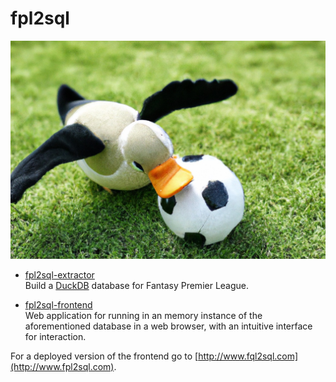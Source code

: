 # fpl2sql

![Duck](duck.jpg)

- [fpl2sql-extractor](fpl2sql-extractor/README.md)  
Build a [DuckDB](https://duckdb.org/) database for Fantasy Premier League.

- [fpl2sql-frontend](fpl2sql-frontend/README.md)  
Web application for running in an memory instance of the aforementioned database in a web browser, with an intuitive interface for interaction.


For a deployed version of the frontend go to [http://www.fql2sql.com](http://www.fpl2sql.com).
